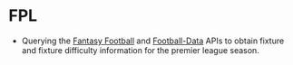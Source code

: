 # FPL

* Querying the [Fantasy Football](https://fantasy.premierleague.com) and [Football-Data](https://www.football-data.org/) APIs to obtain fixture and fixture difficulty information for the premier league season.
